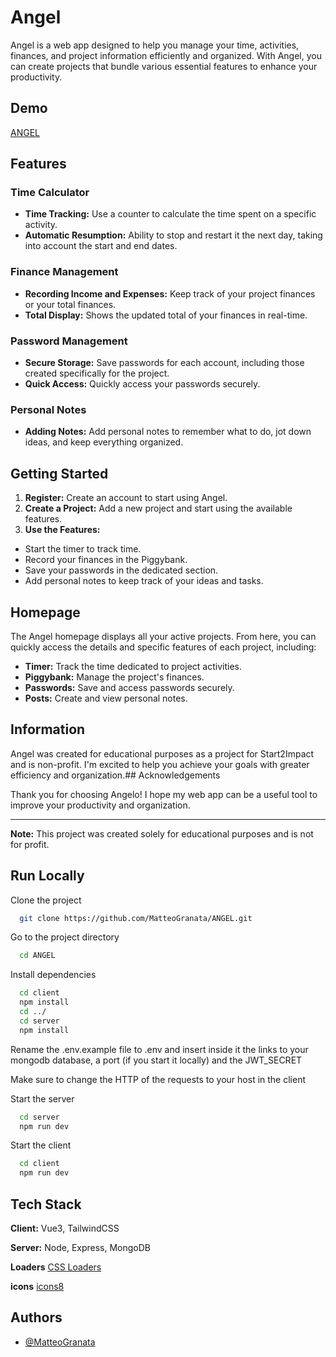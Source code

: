 # Angel

Angel is a web app designed to help you manage your time, activities, finances, and project information efficiently and organized. With Angel, you can create projects that bundle various essential features to enhance your productivity.






## Demo

[ANGEL](https://angeltask.netlify.app/)


## Features

### Time Calculator
- **Time Tracking:** Use a counter to calculate the time spent on a specific activity.
- **Automatic Resumption:** Ability to stop and restart it the next day, taking into account the start and end dates.
  

### Finance Management
- **Recording Income and Expenses:** Keep track of your project finances or your total finances.
- **Total Display:** Shows the updated total of your finances in real-time.

### Password Management
- **Secure Storage:** Save passwords for each account, including those created specifically for the project.
- **Quick Access:** Quickly access your passwords securely.

### Personal Notes
- **Adding Notes:** Add personal notes to remember what to do, jot down ideas, and keep everything organized.
## Getting Started

1. **Register:** Create an account to start using Angel.
2. **Create a Project:** Add a new project and start using the available features.
3. **Use the Features:**
 - Start the timer to track time.
 - Record your finances in the Piggybank.
 - Save your passwords in the dedicated section.
 - Add personal notes to keep track of your ideas and tasks.

## Homepage

The Angel homepage displays all your active projects. From here, you can quickly access the details and specific features of each project, including:

- **Timer:** Track the time dedicated to project activities.
- **Piggybank:** Manage the project's finances.
- **Passwords:** Save and access passwords securely.
- **Posts:** Create and view personal notes.

## Information

Angel was created for educational purposes as a project for Start2Impact and is non-profit. I'm excited to help you achieve your goals with greater efficiency and organization.## Acknowledgements

Thank you for choosing Angelo! I hope my web app can be a useful tool to improve your productivity and organization.

---

**Note:** This project was created solely for educational purposes and is not for profit.

## Run Locally

Clone the project

```bash
  git clone https://github.com/MatteoGranata/ANGEL.git
```

Go to the project directory

```bash
  cd ANGEL
```

Install dependencies

```bash
  cd client
  npm install
  cd ../
  cd server
  npm install
```

Rename the .env.example file to .env and insert inside it the links to your mongodb database, a port (if you start it locally) and the JWT_SECRET

Make sure to change the HTTP of the requests to your host in the client

Start the server 

```bash
  cd server
  npm run dev
```

Start the client

```bash
  cd client
  npm run dev
```


## Tech Stack

**Client:** Vue3, TailwindCSS

**Server:** Node, Express, MongoDB

**Loaders** [CSS Loaders](https://css-loaders.com/)

**icons** [icons8](https://icons8.it/icons)

## Authors

- [@MatteoGranata](https://www.github.com/MatteoGranata)


